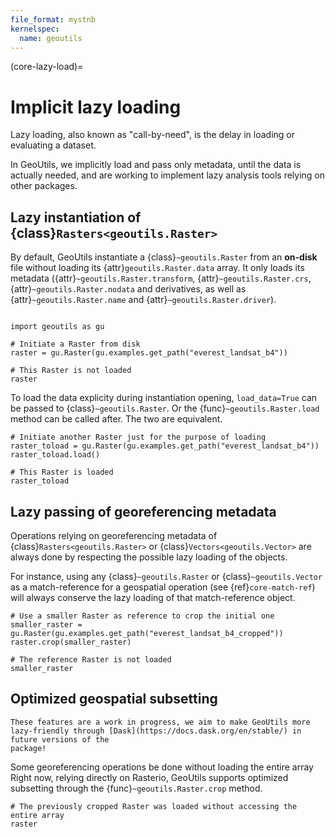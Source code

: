 ```yaml
---
file_format: mystnb
kernelspec:
  name: geoutils
---
```

(core-lazy-load)=

# Implicit lazy loading

Lazy loading, also known as "call-by-need", is the delay in loading or evaluating a dataset.

In GeoUtils, we implicitly load and pass only metadata, until the data is actually needed, and are working to implement lazy analysis tools relying on other packages.

## Lazy instantiation of {class}`Rasters<geoutils.Raster>`

By default, GeoUtils instantiate a {class}`~geoutils.Raster` from an **on-disk** file without loading its {attr}`geoutils.Raster.data` array. It only loads its 
metadata ({attr}`~geoutils.Raster.transform`, {attr}`~geoutils.Raster.crs`, {attr}`~geoutils.Raster.nodata` and derivatives, as well as 
{attr}`~geoutils.Raster.name` and {attr}`~geoutils.Raster.driver`).

```{code-cell} ipython3

import geoutils as gu

# Initiate a Raster from disk
raster = gu.Raster(gu.examples.get_path("everest_landsat_b4"))

# This Raster is not loaded
raster
```

To load the data explicity during instantiation opening, `load_data=True` can be passed to {class}`~geoutils.Raster`. Or the {func}`~geoutils.Raster.load` 
method can be called after. The two are equivalent.

```{code-cell} ipython3
# Initiate another Raster just for the purpose of loading
raster_toload = gu.Raster(gu.examples.get_path("everest_landsat_b4"))
raster_toload.load()

# This Raster is loaded
raster_toload
```

## Lazy passing of georeferencing metadata

Operations relying on georeferencing metadata of {class}`Rasters<geoutils.Raster>` or {class}`Vectors<geoutils.Vector>` are always done by respecting the 
possible lazy loading of the objects.

For instance, using any {class}`~geoutils.Raster` or {class}`~geoutils.Vector` as a match-reference for a geospatial operation (see {ref}`core-match-ref`) will 
always conserve the lazy loading of that match-reference object.

```{code-cell} ipython3
# Use a smaller Raster as reference to crop the initial one
smaller_raster = gu.Raster(gu.examples.get_path("everest_landsat_b4_cropped"))
raster.crop(smaller_raster)

# The reference Raster is not loaded
smaller_raster
```

## Optimized geospatial subsetting

```{important}
These features are a work in progress, we aim to make GeoUtils more lazy-friendly through [Dask](https://docs.dask.org/en/stable/) in future versions of the 
package!
```

Some georeferencing operations be done without loading the entire array Right now, relying directly on Rasterio, GeoUtils supports optimized subsetting 
through the {func}`~geoutils.Raster.crop` method.

```{code-cell} ipython3
# The previously cropped Raster was loaded without accessing the entire array
raster
```



